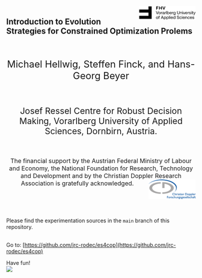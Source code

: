  
<img src="img/FHVlogo.png" align="right" style="display: block; margin: auto;" width=30%>

<h2>Introduction to Evolution Strategies for  Constrained Optimization Prolems </h2>
<br>  
<p style="text-align:center;font-size: 19pt">Michael Hellwig, Steffen Finck, and Hans-Georg Beyer</p>
<br>
<p style="text-align:center;font-size: 17pt">Josef Ressel Centre for Robust Decision Making, Vorarlberg University of Applied Sciences, Dornbirn, Austria.</p>

<br>

<p style="text-align:center;font-size: 12pt">The financial support by the Austrian Federal Ministry of Labour and Economy, the National Foundation for Research, Technology and Development and by the Christian Doppler Research Association is gratefully acknowledged. <img src="img/CDGlogo.png" align="right" class="center" width=25%></p>
<br>
<br>
<br>

Please find the experimentation sources in the `main` branch of this repository.<br>
<br>

Go to: [https://github.com/jrc-rodec/es4cop](https://github.com/jrc-rodec/es4cop)
<br>

Have fun! <br>
<img src="https://raw.githubusercontent.com/jrc-rodec/es4cop/blob/es4cop-pages/img/test-combi_t.png" align="left" class="center" width=30%>
